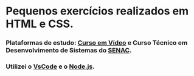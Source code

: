 # Pequenos exercícios realizados em HTML e CSS.
### Plataformas de estudo: [Curso em Vídeo](https://www.cursoemvideo.com/) e Curso Técnico em Desenvolvimento de Sistemas do [SENAC](https://www.ead.senac.br/cursos-tecnicos/tecnico-em-desenvolvimento-de-sistemas/).
### Utilizei o [VsCode](https://code.visualstudio.com/download) e o [Node.js](https://nodejs.org/en).
